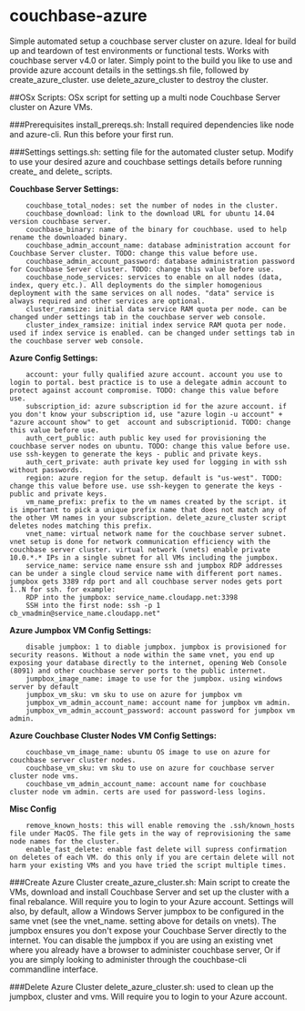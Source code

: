# couchbase-azure
Simple automated setup a couchbase server cluster on azure. Ideal for build up and teardown of test environments or functional tests. Works with couchbase server v4.0 or later. Simply point to the build you like to use and provide azure account details in the settings.sh file, followed by create_azure_cluster. use delete_azure_cluster to destroy the cluster.

##OSx Scripts: 
OSx script for setting up a multi node Couchbase Server cluster on Azure VMs.

###Prerequisites
install_prereqs.sh: Install required dependencies like node and azure-cli. Run this before your first run.

###Settings
settings.sh: setting file for the automated cluster setup. Modify to use your desired azure and couchbase settings details before running create_ and delete_ scripts.

**Couchbase Server Settings:**
````
    couchbase_total_nodes: set the number of nodes in the cluster.
    couchbase_download: link to the download URL for ubuntu 14.04 version couchbase server. 
    couchbase_binary: name of the binary for couchbase. used to help rename the downloaded binary. 
    couchbase_admin_account_name: database administration account for Couchbase Server cluster. TODO: change this value before use. 
    couchbase_admin_account_password: database administration password for Couchbase Server cluster. TODO: change this value before use. 
    couchbase_node_services: services to enable on all nodes (data, index, query etc.). All deployments do the simpler homogenious deployment with the same services on all nodes. "data" service is always required and other services are optional. 
    cluster_ramsize: initial data service RAM quota per node. can be changed under settings tab in the couchbase server web console. 
    cluster_index_ramsize: initial index service RAM quota per node. used if index service is enabled. can be changed under settings tab in the couchbase server web console. 
````

**Azure Config Settings:**
````
    account: your fully qualified azure account. account you use to login to portal. best practice is to use a delegate admin account to protect against account compromise. TODO: change this value before use.
    subscription_id: azure subscription id for the azure account. if you don't know your subscription id, use "azure login -u account" +  "azure account show" to get  account and subscriptionid. TODO: change this value before use.
    auth_cert_public: auth public key used for provisioning the couchbase server nodes on ubuntu. TODO: change this value before use. use ssh-keygen to generate the keys - public and private keys. 
    auth_cert_private: auth private key used for logging in with ssh without passwords.  
    region: azure region for the setup. default is "us-west". TODO: change this value before use. use ssh-keygen to generate the keys - public and private keys. 
    vm_name_prefix: prefix to the vm names created by the script. it is important to pick a unique prefix name that does not match any of the other VM names in your subscription. delete_azure_cluster script deletes nodes matching this prefix. 
    vnet_name: virtual network name for the couchbase server subnet. vnet setup is done for network communication efficiency with the couchbase server cluster. virtual network (vnets) enable private 10.0.*.* IPs in a single subnet for all VMs including the jumpbox.
    service_name: service name ensure ssh and jumpbox RDP addresses can be under a single cloud service name with different port names. jumpbox gets 3389 rdp port and all couchbase server nodes gets port 1..N for ssh. for example:
    RDP into the jumpbox: service_name.cloudapp.net:3398
    SSH into the first node: ssh -p 1 cb_vmadmin@service_name.cloudapp.net"
````

**Azure Jumpbox VM Config Settings:**
````
    disable jumpbox: 1 to diable jumpbox. jumpbox is provisioned for security reasons. Without a node within the same vnet, you end up exposing your database directly to the internet, opening Web Console (8091) and other couchbase server ports to the public internet. 
    jumpbox_image_name: image to use for the jumpbox. using windows server by default
    jumpbox_vm_sku: vm sku to use on azure for jumpbox vm 
    jumpbox_vm_admin_account_name: account name for jumpbox vm admin.
    jumpbox_vm_admin_account_password: account password for jumpbox vm admin.
````

**Azure Couchbase Cluster Nodes VM Config Settings:**
````
    couchbase_vm_image_name: ubuntu OS image to use on azure for couchbase server cluster nodes.
    couchbase_vm_sku: vm sku to use on azure for couchbase server cluster node vms.
    couchbase_vm_admin_account_name: account name for couchbase cluster node vm admin. certs are used for password-less logins.
````
**Misc Config**
````
    remove_known_hosts: this will enable removing the .ssh/known_hosts file under MacOS. The file gets in the way of reprovisioning the same node names for the cluster.
    enable_fast_delete: enable fast delete will supress confirmation on deletes of each VM. do this only if you are certain delete will not harm your existing VMs and you have tried the script multiple times.
````


###Create Azure Cluster
create_azure_cluster.sh: Main script to create the VMs, download and install Couchbase Server and set up the cluster with a final rebalance. Will require you to login to your Azure account. 
Settings will also, by default, allow a Windows Server jumpbox to be configured in the same vnet (see the vnet_name. setting above for details on vnets). The jumpbox ensures you don't expose your Couchbase Server directly to the internet. You can disable the jumpbox if you are using an existing vnet where you already have a browser to administer couchbase server, Or if you are simply looking to administer through the couchbase-cli commandline interface. 

###Delete Azure Cluster
delete_azure_cluster.sh: used to clean up the jumpbox, cluster and vms. Will require you to login to your Azure account. 
